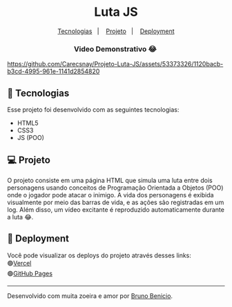 <h1 align="center">Luta JS</h1>

<p align="center">
  <a href="#-tecnologias">Tecnologias</a>&nbsp;&nbsp;&nbsp;|&nbsp;&nbsp;&nbsp;
  <a href="#-projeto">Projeto</a>&nbsp;&nbsp;&nbsp;|&nbsp;&nbsp;&nbsp;
  <a href="#-projeto">Deployment</a>
</p>

<p align="center">
  <h3 align="center">Video Demonstrativo 😂&nbsp</h3>
  

https://github.com/Carecsnay/Projeto-Luta-JS/assets/53373326/1120bacb-b3cd-4995-961e-1141d2854820


</p>

## 🚀 Tecnologias

Esse projeto foi desenvolvido com as seguintes tecnologias:

- HTML5 
- CSS3
- JS (POO) 

## 💻 Projeto

O projeto consiste em uma página HTML que simula uma luta entre dois personagens usando conceitos de Programação Orientada a Objetos (POO) onde o jogador pode atacar o inimigo. A vida dos personagens é exibida visualmente por meio das barras de vida, e as ações são registradas em um log. Além disso, um vídeo excitante é reproduzido automaticamente durante a luta 😂. 

## 🔖 Deployment

Você pode visualizar os deploys do projeto através desses links:
<br>🟢[Vercel](https://projeto-luta-js.vercel.app/) 
<br>🟢[GitHub Pages](https://carecsnay.github.io/Projeto-Luta-JS/)

---

Desenvolvido com muita zoeira e amor por [Bruno Benicio](https://github.com/carecsnay).
